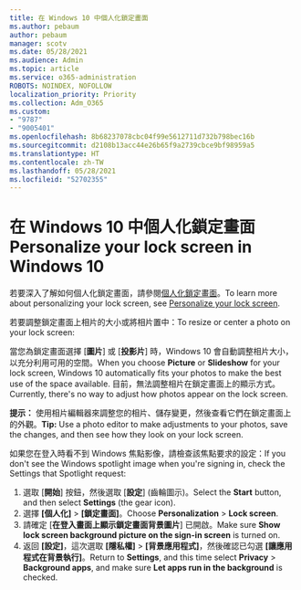 ```yaml
---
title: 在 Windows 10 中個人化鎖定畫面
ms.author: pebaum
author: pebaum
manager: scotv
ms.date: 05/28/2021
ms.audience: Admin
ms.topic: article
ms.service: o365-administration
ROBOTS: NOINDEX, NOFOLLOW
localization_priority: Priority
ms.collection: Adm_O365
ms.custom:
- "9787"
- "9005401"
ms.openlocfilehash: 8b68237078cbc04f99e5612711d732b798bec16b
ms.sourcegitcommit: d2108b13acc44e26b65f9a2739cbce9bf98959a5
ms.translationtype: HT
ms.contentlocale: zh-TW
ms.lasthandoff: 05/28/2021
ms.locfileid: "52702355"
---
```

# <a name="personalize-your-lock-screen-in-windows-10"></a><span data-ttu-id="2fadb-102">在 Windows 10 中個人化鎖定畫面</span><span class="sxs-lookup"><span data-stu-id="2fadb-102">Personalize your lock screen in Windows 10</span></span>

<span data-ttu-id="2fadb-103">若要深入了解如何個人化鎖定畫面，請參閱[個人化鎖定畫面](https://support.microsoft.com/windows/personalize-your-lock-screen-81dab9b0-35cf-887c-84a0-6de8ef72bea0)。</span><span class="sxs-lookup"><span data-stu-id="2fadb-103">To learn more about personalizing your lock screen, see [Personalize your lock screen](https://support.microsoft.com/windows/personalize-your-lock-screen-81dab9b0-35cf-887c-84a0-6de8ef72bea0).</span></span>

<span data-ttu-id="2fadb-104">若要調整鎖定畫面上相片的大小或將相片置中：</span><span class="sxs-lookup"><span data-stu-id="2fadb-104">To resize or center a photo on your lock screen:</span></span>

<span data-ttu-id="2fadb-105">當您為鎖定畫面選擇 [**圖片**] 或 [**投影片**] 時，Windows 10 會自動調整相片大小，以充分利用可用的空間。</span><span class="sxs-lookup"><span data-stu-id="2fadb-105">When you choose **Picture** or **Slideshow** for your lock screen, Windows 10 automatically fits your photos to make the best use of the space available.</span></span> <span data-ttu-id="2fadb-106">目前，無法調整相片在鎖定畫面上的顯示方式。</span><span class="sxs-lookup"><span data-stu-id="2fadb-106">Currently, there's no way to adjust how photos appear on the lock screen.</span></span>

<span data-ttu-id="2fadb-107">**提示：** 使用相片編輯器來調整您的相片、儲存變更，然後查看它們在鎖定畫面上的外觀。</span><span class="sxs-lookup"><span data-stu-id="2fadb-107">**Tip:** Use a photo editor to make adjustments to your photos, save the changes, and then see how they look on your lock screen.</span></span>

<span data-ttu-id="2fadb-108">如果您在登入時看不到 Windows 焦點影像，請檢查該焦點要求的設定：</span><span class="sxs-lookup"><span data-stu-id="2fadb-108">If you don't see the Windows spotlight image when you're signing in, check the Settings that Spotlight request:</span></span> 

1. <span data-ttu-id="2fadb-109">選取 [**開始**] 按鈕，然後選取 [**設定**] (齒輪圖示)。</span><span class="sxs-lookup"><span data-stu-id="2fadb-109">Select the **Start** button, and then select **Settings** (the gear icon).</span></span>
1. <span data-ttu-id="2fadb-110">選擇 **[個人化]** > **[鎖定畫面]**。</span><span class="sxs-lookup"><span data-stu-id="2fadb-110">Choose **Personalization** > **Lock screen**.</span></span>
1. <span data-ttu-id="2fadb-111">請確定 [**在登入畫面上顯示鎖定畫面背景圖片**] 已開啟。</span><span class="sxs-lookup"><span data-stu-id="2fadb-111">Make sure **Show lock screen background picture on the sign-in screen** is turned on.</span></span>
1. <span data-ttu-id="2fadb-112">返回 **[設定]**，這次選取 **[隱私權]** > **[背景應用程式]**，然後確認已勾選 **[讓應用程式在背景執行]**。</span><span class="sxs-lookup"><span data-stu-id="2fadb-112">Return to **Settings**, and this time select **Privacy** > **Background apps**, and make sure **Let apps run in the background** is checked.</span></span>